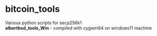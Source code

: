 # bitcoin_tools
Various python scripts for secp256k1<br>
<b>albertbsd_tools_Win</b> - compiled with cygwin64 on windows11 machine
